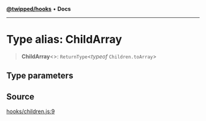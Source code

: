 [**@twipped/hooks**](../../README.md) • **Docs**

***

# Type alias: ChildArray

> **ChildArray**\<\>: `ReturnType`\<*typeof* `Children.toArray`\>

## Type parameters

## Source

[hooks/children.js:9](https://github.com/Twipped/hooks/blob/main/hooks/children.js#L9)
